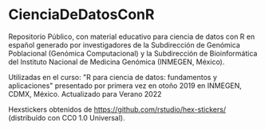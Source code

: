 # CienciaDeDatosConR
Repositorio Público, con material educativo para ciencia de datos con R en español generado por investigadores de la Subdirección de Genómica Poblacional (Genómica Computacional) y la Subdirección de Bioinformática del Instituto Nacional de Medicina Genómica (INMEGEN, México). 

Utilizadas en el curso: "R para ciencia de datos: fundamentos y aplicaciones" presentado por primera vez en otoño 2019 en INMEGEN, CDMX, México. 
Actualizado para Verano 2022

Hexstickers obtenidos de https://github.com/rstudio/hex-stickers/ (distribuído con CC0 1.0 Universal).

